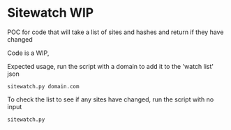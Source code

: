 # Sitewatch WIP
POC for code that will take a list of sites and hashes and return if they have changed

Code is a WIP,

Expected usage, run the script with a domain to add it to the 'watch list' json

```
sitewatch.py domain.com
```

To check the list to see if any sites have changed, run the script with no input

```
sitewatch.py
```